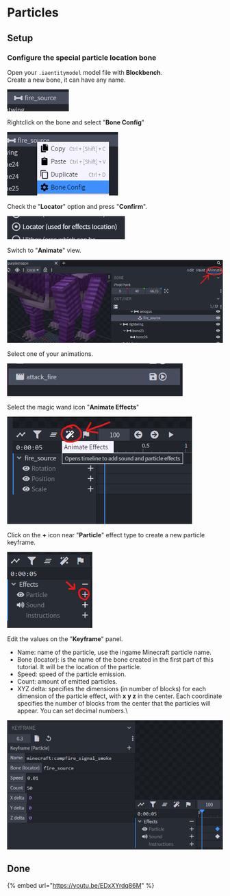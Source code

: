 # Particles

## Setup

### Configure the special particle location bone

Open your `.iaentitymodel` model file with **Blockbench**.\
Create a new bone, it can have any name.

![](<../../../../.gitbook/assets/image (78) (1) (1).png>)

Rightclick on the bone and select "**Bone Config**"

![](<../../../../.gitbook/assets/image (68) (1).png>)

Check the "**Locator**" option and press "**Confirm**".

![](<../../../../.gitbook/assets/image (67) (1) (1).png>)

Switch to "**Animate**" view.

![](<../../../../.gitbook/assets/image (85).png>)

Select one of your animations.

![](<../../../../.gitbook/assets/image (92) (1) (1).png>)

Select the magic wand icon "**Animate Effects**"

![](<../../../../.gitbook/assets/image (44) (1).png>)

Click on the **+** icon near "**Particle**" effect type to create a new particle keyframe.

![](<../../../../.gitbook/assets/image (64) (1).png>)

Edit the values on the "**Keyframe**" panel.

* Name: name of the particle, use the ingame Minecraft particle name.
* Bone (locator): is the name of the bone created in the first part of this tutorial. It will be the location of the particle.
* Speed: speed of the particle emission.
* Count: amount of emitted particles.
* XYZ delta: specifies the dimensions (in number of blocks) for each dimension of the particle effect, with **x y z** in the center. Each coordinate specifies the number of blocks from the center that the particles will appear. You can set decimal numbers.\


![](<../../../../.gitbook/assets/image (69) (1).png>)

## Done

{% embed url="https://youtu.be/EDxXYrdq86M" %}
